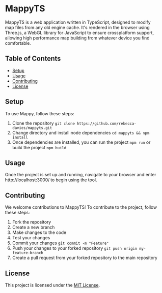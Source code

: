 # MappyTS
MappyTS is a web application written in TypeScript, designed to modify map files from any old engine cache. It's rendered in the browser using Three.js, a WebGL library for JavaScript to ensure crossplatform support, allowing high performance map building from whatever device you find comfortable. 

## Table of Contents

- [Setup](#setup)
- [Usage](#usage)
- [Contributing](#contributing)
- [License](#license)

## Setup

To use Mappy, follow these steps:

1. Clone the repository
```git clone https://github.com/rebecca-davies/mappyts.git```
2. Change directory and install node dependencies
```cd mappyts && npm install```
3. Once dependencies are installed, you can run the project
```npm run```
or build the project
```npm build```

## Usage

Once the project is set up and running, navigate to your browser and enter http://localhost:3000/ to begin using the tool. 

## Contributing

We welcome contributions to MappyTS! To contribute to the project, follow these steps:

1. Fork the repository
2. Create a new branch
3. Make changes to the code
4. Test your changes
5. Commit your changes
```git commit -m "Feature"```
6. Push your changes to your forked repository
```git push origin my-feature-branch```
7. Create a pull request from your forked repository to the main repository

## License

This project is licensed under the [MIT License](https://opensource.org/licenses/MIT).
